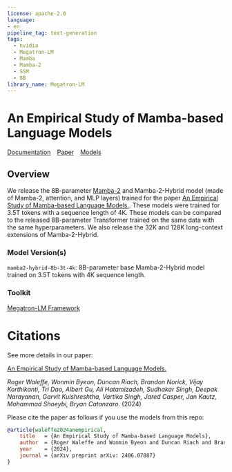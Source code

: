 ```yaml
---
license: apache-2.0
language:
- en
pipeline_tag: text-generation
tags:
  - nvidia
  - Megatron-LM
  - Mamba
  - Mamba-2
  - SSM
  - 8B
library_name: Megatron-LM
---
```


# An Empirical Study of Mamba-based Language Models

[Documentation](https://github.com/NVIDIA/Megatron-LM/tree/ssm/examples/mamba) &ensp; [Paper](https://arxiv.org/abs/2406.07887) &ensp; [Models](https://huggingface.co/collections/nvidia/ssms-666a362c5c3bb7e4a6bcfb9c)

## Overview
We release the 8B-parameter [Mamba-2](https://arxiv.org/abs/2405.21060) and Mamba-2-Hybrid model (made of Mamba-2, attention, and MLP layers) trained for the paper [An Empirical Study of Mamba-based Language Models.](https://arxiv.org/abs/2406.07887). These models were trained for 3.5T tokens with a sequence length of 4K. These models can be compared to the released 8B-parameter Transformer trained on the same data with the same hyperparameters. We also release the 32K and 128K long-context extensions of Mamba-2-Hybrid. 

### Model Version(s)

`mamba2-hybrid-8b-3t-4k`: 8B-parameter base Mamba-2-Hybrid model trained on 3.5T tokens with 4K sequence length.

### Toolkit
[Megatron-LM Framework](https://github.com/NVIDIA/Megatron-LM/tree/ssm/examples/mamba)

# Citations

See more details in our paper:

[An Empirical Study of Mamba-based Language Models.](https://arxiv.org/abs/2406.07887) 

_Roger Waleffe, Wonmin Byeon, Duncan Riach, Brandon Norick, Vijay Korthikanti, Tri Dao, Albert Gu, Ali Hatamizadeh, Sudhakar Singh, Deepak Narayanan, Garvit Kulshreshtha, Vartika Singh, Jared Casper, Jan Kautz, Mohammad Shoeybi, Bryan Catanzaro._ (2024)

Please cite the paper as follows if you use the models from this repo:

```bibtex
@article{waleffe2024anempirical,
    title   = {An Empirical Study of Mamba-based Language Models},
    author  = {Roger Waleffe and Wonmin Byeon and Duncan Riach and Brandon Norick and Vijay Korthikanti and Tri Dao and Albert Gu and Ali Hatamizadeh and Sudhakar Singh and Deepak Narayanan and Garvit Kulshreshtha and Vartika Singh and Jared Casper and Jan Kautz and Mohammad Shoeybi and Bryan Catanzaro},
    year    = {2024},
    journal = {arXiv preprint arXiv: 2406.07887}
}
```
